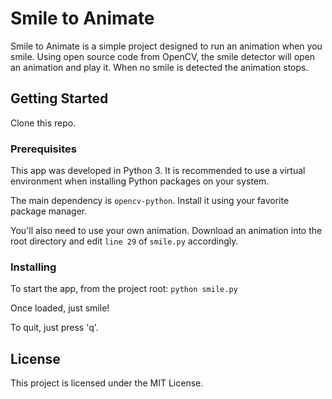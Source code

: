 # Smile to Animate

Smile to Animate is a simple project designed to run an animation when you smile. Using open source code from OpenCV, the smile detector will open an animation and play it. When no smile is detected the animation stops.

## Getting Started

Clone this repo.

### Prerequisites

This app was developed in Python 3. It is recommended to use a virtual environment when installing Python packages on your system.

The main dependency is `opencv-python`. Install it using your favorite package manager.

You'll also need to use your own animation. Download an animation into the root directory and edit `line 29` of `smile.py` accordingly.

### Installing

To start the app, from the project root:
`python smile.py`

Once loaded, just smile!

To quit, just press 'q'.

## License

This project is licensed under the MIT License.
